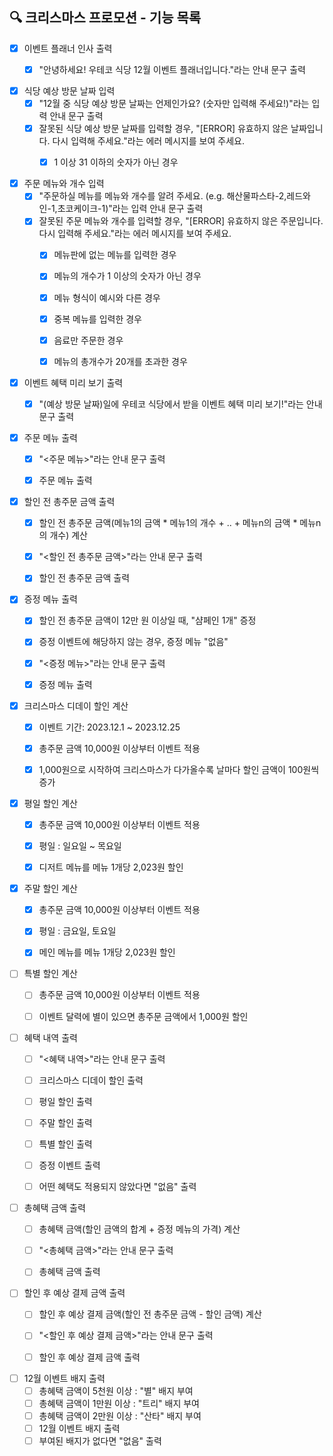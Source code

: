 ## 🔍 크리스마스 프로모션 - 기능 목록

- [x] 이벤트 플래너 인사 출력
  - [x] "안녕하세요! 우테코 식당 12월 이벤트 플래너입니다."라는 안내 문구 출력


- [x] 식당 예상 방문 날짜 입력
  - [x] "12월 중 식당 예상 방문 날짜는 언제인가요? (숫자만 입력해 주세요!)"라는 입력 안내 문구 출력
  - [x] 잘못된 식당 예상 방문 날짜를 입력할 경우, "[ERROR] 유효하지 않은 날짜입니다. 다시 입력해 주세요."라는 에러 메시지를 보여 주세요.
    - [x] 1 이상 31 이하의 숫자가 아닌 경우


- [x] 주문 메뉴와 개수 입력
  - [x] "주문하실 메뉴를 메뉴와 개수를 알려 주세요. (e.g. 해산물파스타-2,레드와인-1,초코케이크-1)"라는 입력 안내 문구 출력
  - [x] 잘못된 주문 메뉴와 개수를 입력할 경우, "[ERROR] 유효하지 않은 주문입니다. 다시 입력해 주세요."라는 에러 메시지를 보여 주세요.
    - [x] 메뉴판에 없는 메뉴를 입력한 경우
    - [x] 메뉴의 개수가 1 이상의 숫자가 아닌 경우
    - [x] 메뉴 형식이 예시와 다른 경우
    - [x] 중복 메뉴를 입력한 경우
    - [x] 음료만 주문한 경우
    - [x] 메뉴의 총개수가 20개를 초과한 경우


- [x] 이벤트 혜택 미리 보기 출력
  - [x] "(예상 방문 날짜)일에 우테코 식당에서 받을 이벤트 혜택 미리 보기!"라는 안내 문구 출력


- [x] 주문 메뉴 출력
  - [x] "<주문 메뉴>"라는 안내 문구 출력
  - [x] 주문 메뉴 출력


- [x] 할인 전 총주문 금액 출력
  - [x] 할인 전 총주문 금액(메뉴1의 금액 * 메뉴1의 개수 + .. + 메뉴n의 금액 * 메뉴n의 개수) 계산
  - [x] "<할인 전 총주문 금액>"라는 안내 문구 출력
  - [x] 할인 전 총주문 금액 출력


- [x] 증정 메뉴 출력
  - [x] 할인 전 총주문 금액이 12만 원 이상일 때, "샴페인 1개" 증정
  - [x] 증정 이벤트에 해당하지 않는 경우, 증정 메뉴 "없음"
  - [x] "<증정 메뉴>"라는 안내 문구 출력
  - [x] 증정 메뉴 출력


- [x] 크리스마스 디데이 할인 계산
  - [x] 이벤트 기간: 2023.12.1 ~ 2023.12.25
  - [x] 총주문 금액 10,000원 이상부터 이벤트 적용
  - [x] 1,000원으로 시작하여 크리스마스가 다가올수록 날마다 할인 금액이 100원씩 증가


- [x] 평일 할인 계산
  - [x] 총주문 금액 10,000원 이상부터 이벤트 적용
  - [x] 평일 : 일요일 ~ 목요일
  - [x] 디저트 메뉴를 메뉴 1개당 2,023원 할인


- [x] 주말 할인 계산
    - [x] 총주문 금액 10,000원 이상부터 이벤트 적용
    - [x] 평일 : 금요일, 토요일
    - [x] 메인 메뉴를 메뉴 1개당 2,023원 할인


- [ ] 특별 할인 계산
  - [ ] 총주문 금액 10,000원 이상부터 이벤트 적용
  - [ ] 이벤트 달력에 별이 있으면 총주문 금액에서 1,000원 할인


- [ ] 혜택 내역 출력
  - [ ] "<혜택 내역>"라는 안내 문구 출력
  - [ ] 크리스마스 디데이 할인 출력
  - [ ] 평일 할인 출력
  - [ ] 주말 할인 출력
  - [ ] 특별 할인 출력
  - [ ] 증정 이벤트 출력
  - [ ] 어떤 혜택도 적용되지 않았다면 "없음" 출력


- [ ] 총혜택 금액 출력
  - [ ] 총혜택 금액(할인 금액의 합계 + 증정 메뉴의 가격) 계산
  - [ ] "<총혜택 금액>"라는 안내 문구 출력
  - [ ] 총혜택 금액 출력
  

- [ ] 할인 후 예상 결제 금액 출력
  - [ ] 할인 후 예상 결제 금액(할인 전 총주문 금액 - 할인 금액) 계산
  - [ ] "<할인 후 예상 결제 금액>"라는 안내 문구 출력
  - [ ] 할인 후 예상 결제 금액 출력


- [ ] 12월 이벤트 배지 출력
  - [ ] 총혜택 금액이 5천원 이상 : "별" 배지 부여
  - [ ] 총혜택 금액이 1만원 이상 : "트리" 배지 부여
  - [ ] 총혜택 금액이 2만원 이상 : "산타" 배지 부여
  - [ ] 12월 이벤트 배지 출력
  - [ ] 부여된 배지가 없다면 "없음" 출력